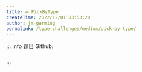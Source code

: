 ```yaml
---
title: ➖ PickByType
createTime: 2022/12/01 03:53:20
author: jm-garming
permalink: /type-challenges/medium/pick-by-type/
---
```


::: info 题目
Github: []()

```ts

```

:::
